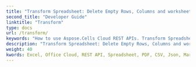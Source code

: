 ```yaml
---
title: "Transform Spreadsheet: Delete Empty Rows, Columns and worksheet."
second_title: "Developer Guide"
linktitle: "Transform"
type: docs
url: /transform/
keywords: "How to use Aspose.Cells Cloud REST APIs. Transform Spreadsheet: Delete Empty Rows, Columns and worksheet. Office Excel 2016,  Office Excel 2019,office Excel 365."
description: "Transform Spreadsheet: Delete Empty Rows, Columns and worksheet."
weight: 40
kwords: Excel, Office Cloud, REST API, Spreadsheet, PDF, CSV, Json, Markdown, Developer Guide
---
```


